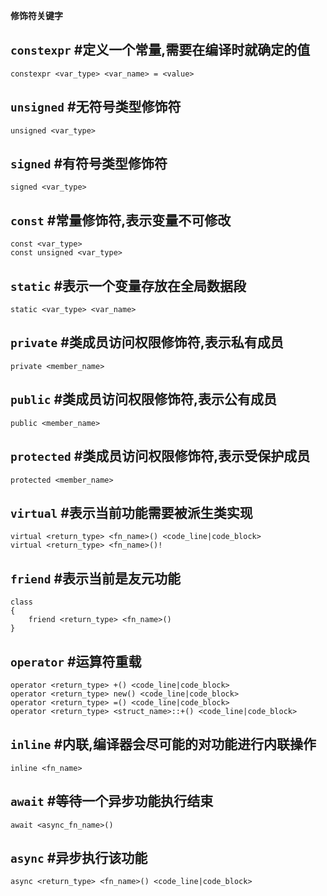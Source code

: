 **修饰符关键字**

## `constexpr` #定义一个常量,需要在编译时就确定的值

```
constexpr <var_type> <var_name> = <value>
```

## `unsigned` #无符号类型修饰符

```
unsigned <var_type>
```

## `signed` #有符号类型修饰符

```
signed <var_type>
```

## `const` #常量修饰符,表示变量不可修改

```
const <var_type>
const unsigned <var_type>
```

## `static` #表示一个变量存放在全局数据段

```
static <var_type> <var_name>
```

## `private` #类成员访问权限修饰符,表示私有成员

```
private <member_name>
```

## `public` #类成员访问权限修饰符,表示公有成员

```
public <member_name>
```

## `protected` #类成员访问权限修饰符,表示受保护成员

```
protected <member_name>
```

## `virtual` #表示当前功能需要被派生类实现

```
virtual <return_type> <fn_name>() <code_line|code_block>
virtual <return_type> <fn_name>()!
```

## `friend` #表示当前是友元功能

```
class
{
	friend <return_type> <fn_name>()
}
```

## `operator` #运算符重载

```
operator <return_type> +() <code_line|code_block>
operator <return_type> new() <code_line|code_block>
operator <return_type> =() <code_line|code_block>
operator <return_type> <struct_name>::+() <code_line|code_block>
```

## `inline` #内联,编译器会尽可能的对功能进行内联操作

```
inline <fn_name>
```

## `await` #等待一个异步功能执行结束

```
await <async_fn_name>()
```

## `async` #异步执行该功能

```
async <return_type> <fn_name>() <code_line|code_block>
```
